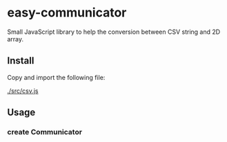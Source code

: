# easy-communicator

Small JavaScript library to help the conversion between CSV string and 2D array.

## Install

Copy and import the following file:

[./src/csv.js](./src/csv.js)

## Usage

### create Communicator
```js

```